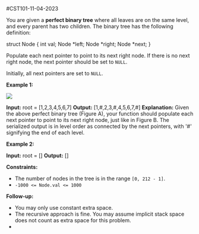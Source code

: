 
#CST101-11-04-2023 

You are given a **perfect binary tree** where all leaves are on the same level, and every parent has two children. The binary tree has the following definition:

struct Node {
  int val;
  Node *left;
  Node *right;
  Node *next;
}

Populate each next pointer to point to its next right node. If there is no next right node, the next pointer should be set to `NULL`.

Initially, all next pointers are set to `NULL`.

**Example 1:**

![](https://assets.leetcode.com/uploads/2019/02/14/116_sample.png)

**Input:** root = [1,2,3,4,5,6,7]
**Output:** [1,#,2,3,#,4,5,6,7,#]
**Explanation:** Given the above perfect binary tree (Figure A), your function should populate each next pointer to point to its next right node, just like in Figure B. The serialized output is in level order as connected by the next pointers, with '#' signifying the end of each level.

**Example 2:**

**Input:** root = []
**Output:** []

**Constraints:**

-   The number of nodes in the tree is in the range `[0, 212 - 1]`.
-   `-1000 <= Node.val <= 1000`

**Follow-up:**

-   You may only use constant extra space.
-   The recursive approach is fine. You may assume implicit stack space does not count as extra space for this problem.
- 